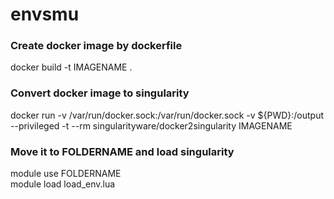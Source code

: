 # envsmu
### Create docker image by dockerfile  
docker build -t IMAGENAME .  
### Convert docker image to singularity
docker run -v /var/run/docker.sock:/var/run/docker.sock -v ${PWD}:/output --privileged -t --rm singularityware/docker2singularity IMAGENAME  
### Move it to FOLDERNAME and load singularity
module use FOLDERNAME  
module load load_env.lua
